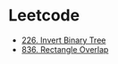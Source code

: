 # Leetcode

- [226. Invert Binary Tree](./solved/226/README.md)
- [836. Rectangle Overlap](./solved/836)
